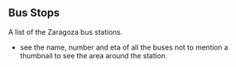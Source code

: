 ## Bus Stops

A list of the Zaragoza bus stations.

 * see the name, number and eta of all the buses not to mention a thumbnail to see the area around the station. 
